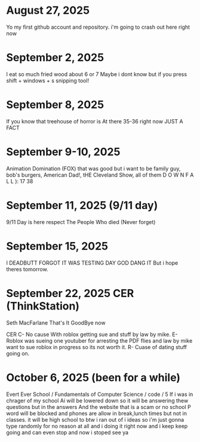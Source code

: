# August 27, 2025
Yo my first github account and repository. i'm going to crash out here right now

# September 2, 2025
I eat so much fried wood about 6 or 7
Maybe i dont know but if you press shift + windows + s snipping tool!

# September 8, 2025
If you know that treehouse of horror is At there 35-36 right now JUST A
FACT

# September 9-10, 2025
Animation Domination (FOX) that was good but i want to be family guy, bob's burgers, American Dad!, tHE Cleveland Show, all of them D O W N F A L L ):
17 38 

# September 11, 2025 (9/11 day)
9/11 Day is here respect The People Who died (Never forget)

# September 15, 2025
I DEADBUTT FORGOT IT WAS TESTING DAY GOD DANG IT
But i hope theres tomorrow.

# September 22, 2025 CER (ThinkStation)
Seth MacFarlane That's It GoodBye now

CER
C- No cause With roblox getting sue and stuff by law by mike.
E- Roblox was sueing one youtuber for arresting the PDF flies and law by mike want to sue roblox in progress so its not worth it.
R- Cuase of dating stuff going on.

# October 6, 2025 (been for a while)
Evert Ever School / Fundamentals of Computer Science / code / 5
If i was in chrager of my school Ai will be lowered down so it will be answering thew questions but in the answers
And the website that is a scam or no school P word will be blocked and phones are allow in break,lunch times but not in classes.
it will be high school to btw
i ran out of i ideas so i'm just gonna type randomly for no reason at all and i doing it right now and i keep keep going and can even stop and now i stoped see ya

